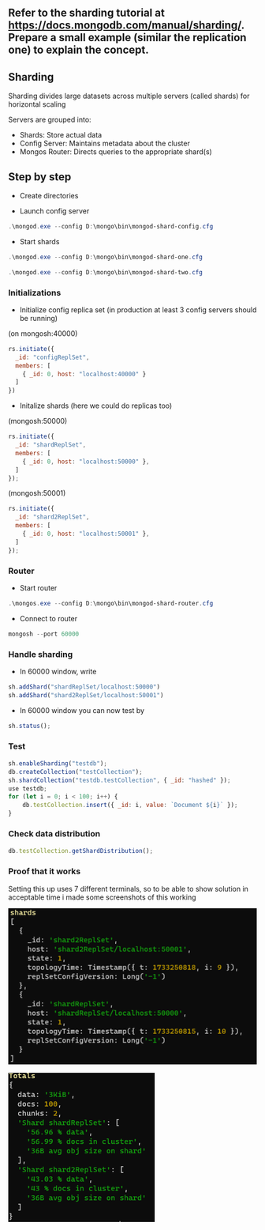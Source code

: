 ## Refer to the sharding tutorial at https://docs.mongodb.com/manual/sharding/. Prepare a small example (similar the replication one) to explain the concept.

## Sharding
Sharding divides large datasets across multiple servers (called shards) for horizontal scaling

Servers are grouped into:
- Shards: Store actual data
- Config Server: Maintains metadata about the cluster
- Mongos Router: Directs queries to the appropriate shard(s)

  
## Step by step
- Create directories
  
- Launch config server
  
```powershell
.\mongod.exe --config D:\mongo\bin\mongod-shard-config.cfg
```

- Start shards
```powershell
.\mongod.exe --config D:\mongo\bin\mongod-shard-one.cfg
```
```powershell
.\mongod.exe --config D:\mongo\bin\mongod-shard-two.cfg
```

### Initializations

- Initialize config replica set (in production at least 3 config servers should be running)  

(on mongosh:40000)
```js
rs.initiate({
  _id: "configReplSet", 
  members: [
    { _id: 0, host: "localhost:40000" }
  ]
})
```

- Initalize shards (here we could do replicas too)

(mongosh:50000)
```js
rs.initiate({
  _id: "shardReplSet",
  members: [
    { _id: 0, host: "localhost:50000" },
  ]
});
```

(mongosh:50001)
```js
rs.initiate({
  _id: "shard2ReplSet",
  members: [
    { _id: 0, host: "localhost:50001" },
  ]
});
```
### Router

- Start router

```powershell
.\mongos.exe --config D:\mongo\bin\mongod-shard-router.cfg
```

- Connect to router
```powershell
mongosh --port 60000
```

### Handle sharding

- In 60000 window, write
```js
sh.addShard("shardReplSet/localhost:50000")
sh.addShard("shard2ReplSet/localhost:50001")
```

- In 60000 window you can now test by
```js
sh.status();
```

### Test

```js
sh.enableSharding("testdb");
db.createCollection("testCollection");
sh.shardCollection("testdb.testCollection", { _id: "hashed" });
use testdb;
for (let i = 0; i < 100; i++) {
    db.testCollection.insert({ _id: i, value: `Document ${i}` });
}
```

### Check data distribution
```js
db.testCollection.getShardDistribution();
```

### Proof that it works

Setting this up uses 7 different terminals, so to be able to show solution in acceptable time i made some screenshots of this working

![Proof 1](proof/proof-1.png)

![Proof 2](proof/proof-2.png)
